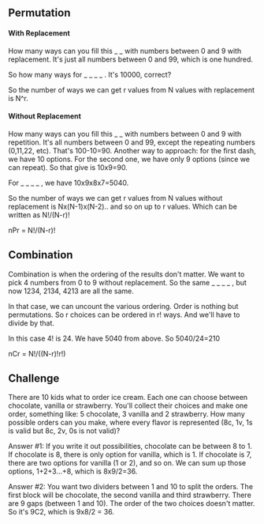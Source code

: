 ## Permutation

#### With Replacement

How many ways can you fill this _ _ with numbers between 0 and 9 with replacement. It's just all numbers between 0 and 99, which is one hundred.

So how many ways for _ _ _ _ . It's 10000, correct?

So the number of ways we can get r values from N values with replacement is N^r.

#### Without Replacement

How many ways can you fill this _ _ with numbers between 0 and 9 with repetition. It's  all numbers between 0 and 99, except the repeating numbers (0,11,22, etc). That's 100-10=90. Another way to approach: for the first dash, we have 10 options. For the second one, we have only 9 options (since we can repeat). So that give is 10x9=90.

For _ _ _ _ , we have 10x9x8x7=5040.

So the number of ways we can get r values from N values without replacement is Nx(N-1)x(N-2).. and so on up to r values. Which can be written as N!/(N-r)!

nPr = N!/(N-r)!


## Combination

Combination is when the ordering of the results don't matter. We want to pick 4 numbers from 0 to 9 without replacement. So the same _ _ _ _ , but now 1234, 2134, 4213 are all the same.

In that case, we can uncount the various ordering. Order is nothing but permutations. So r choices can be ordered in r! ways. And we'll have to divide by that.

In this case 4! is 24. We have 5040 from above. So 5040/24=210

nCr = N!/((N-r)!r!)


## Challenge

There are 10 kids what to order ice cream. Each one can choose between chocolate, vanilla or strawberry. You'll collect their choices and make one order, something like: 5 chocolate, 3 vanilla and 2 strawberry. How many possible orders can you make, where every flavor is represented (8c, 1v, 1s is valid but 8c, 2v, 0s is not valid)?

Answer #1: If you write it out possibilities, chocolate can be between 8 to 1. If chocolate is 8, there is only option for vanilla, which is 1. If chocolate is 7, there are two options for vanilla (1 or 2), and so on. We can sum up those options, 1+2+3...+8, which is 8x9/2=36.

Answer #2: You want two dividers between 1 and 10 to split the orders. The first block will be chocolate, the second vanilla and third strawberry. There are 9 gaps (between 1 and 10). The order of the two choices doesn't matter. So it's 9C2, which is 9x8/2 = 36.
